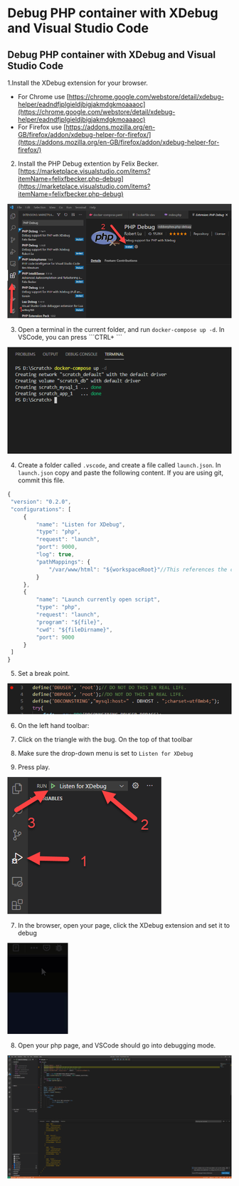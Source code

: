 # Debug PHP container with XDebug and Visual Studio Code

## Debug PHP container with XDebug and Visual Studio Code

1.Install the XDebug extension for your browser. 

* For Chrome use [https://chrome.google.com/webstore/detail/xdebug-helper/eadndfjplgieldjbigjakmdgkmoaaaoc](https://chrome.google.com/webstore/detail/xdebug-helper/eadndfjplgieldjbigjakmdgkmoaaaoc)
* For Firefox use [https://addons.mozilla.org/en-GB/firefox/addon/xdebug-helper-for-firefox/](https://addons.mozilla.org/en-GB/firefox/addon/xdebug-helper-for-firefox/)

2. Install the PHP Debug extention by Felix Becker.  [https://marketplace.visualstudio.com/items?itemName=felixfbecker.php-debug](https://marketplace.visualstudio.com/items?itemName=felixfbecker.php-debug)

![Install Extension](.gitbook/assets/VSCodeInstallXDebug.png)

3. Open a terminal in the current folder, and run `docker-compose up -d`. In VSCode, you can press \```CTRL+ ```  

![Terminal](.gitbook/assets/VSCodeTerminal.png)

4. Create a folder called `.vscode`, and create a file called `launch.json`. In `launch.json` copy and paste the following content. If you are using git, commit this file.

```javascript
{
 "version": "0.2.0",
 "configurations": [
     {
         "name": "Listen for XDebug",
         "type": "php",
         "request": "launch",
         "port": 9000,
         "log": true,
         "pathMappings": {
             "/var/www/html": "${workspaceRoot}"//This references the current directory. If you are using a src folder AND you mounted that folder in docker, add /src to the end of this line.
         }
     },
     {
         "name": "Launch currently open script",
         "type": "php",
         "request": "launch",
         "program": "${file}",
         "cwd": "${fileDirname}",
         "port": 9000
     }
 ]
}
```

5. Set a break point. 

![Breakpoint](.gitbook/assets/VSCodeBreakpoint.png)

6.  On the left hand toolbar: 

1. Click on the triangle with the bug. On the top of that toolbar 
2. Make sure the drop-down menu is set to `Listen for XDebug` 
3. Press play.  

![Start Debug](.gitbook/assets/VSCodeStartDebug.png)

7. In the browser, open your page, click the XDebug extension and set it to debug

![Enable XDebug](.gitbook/assets/xdebugextensionenable.gif)

8. Open your php page, and VSCode should go into debugging mode. 

![Debug Window](.gitbook/assets/VSCodeDebugWindow.png)

